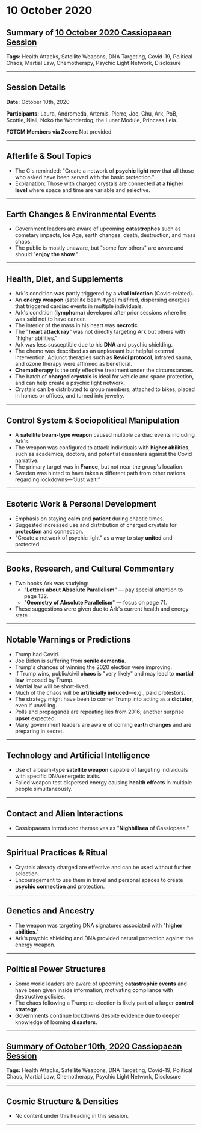 # 10 October 2020

## Summary of [10 October 2020 Cassiopaean Session](https://cassiopaea.org/forum/threads/session-10-october-2020.49595/#post-898385)

**Tags:** Health Attacks, Satellite Weapons, DNA Targeting, Covid-19, Political Chaos, Martial Law, Chemotherapy, Psychic Light Network, Disclosure

---


## Session Details

**Date:** October 10th, 2020

**Participants:** Laura, Andromeda, Artemis, Pierre, Joe, Chu, Ark, PoB, Scottie, Niall, Noko the Wonderdog, the Lunar Module, Princess Leia.

**FOTCM Members via Zoom:** Not provided.

---


## Afterlife & Soul Topics

- The C's reminded: "Create a network of **psychic light** now that all those who asked have been served with the basic protection."
- Explanation: Those with charged crystals are connected at a **higher level** where space and time are variable and selective.

---


## Earth Changes & Environmental Events

- Government leaders are aware of upcoming **catastrophes** such as cometary impacts, Ice Age, earth changes, death, destruction, and mass chaos.
- The public is mostly unaware, but "some few others" are aware and should "**enjoy the show**."

---


## Health, Diet, and Supplements

- Ark's condition was partly triggered by a **viral infection** (Covid-related).
- An **energy weapon** (satellite beam-type) misfired, dispersing energies that triggered cardiac events in multiple individuals.
- Ark's condition (**lymphoma**) developed after prior sessions where he was said not to have cancer.
- The interior of the mass in his heart was **necrotic**.
- The "**heart attack ray**" was not directly targeting Ark but others with "higher abilities."
- Ark was less susceptible due to his **DNA** and psychic shielding.
- The chemo was described as an unpleasant but helpful external intervention. Adjunct therapies such as **Revici protocol**, infrared sauna, and ozone therapy were affirmed as beneficial.
- **Chemotherapy** is the only effective treatment under the circumstances.
- The batch of **charged crystals** is ideal for vehicle and space protection, and can help create a psychic light network.
- Crystals can be distributed to group members, attached to bikes, placed in homes or offices, and turned into jewelry.

---


## Control System & Sociopolitical Manipulation

- A **satellite beam-type weapon** caused multiple cardiac events including Ark's.
- The weapon was configured to attack individuals with **higher abilities**, such as academics, doctors, and potential dissenters against the Covid narrative.
- The primary target was in **France**, but not near the group's location.
- Sweden was hinted to have taken a different path from other nations regarding lockdowns—“Just wait!”

---


## Esoteric Work & Personal Development

- Emphasis on staying **calm** and **patient** during chaotic times.
- Suggested increased use and distribution of charged crystals for **protection** and connection.
- "Create a network of psychic light" as a way to stay **united** and protected.

---


## Books, Research, and Cultural Commentary

- Two books Ark was studying:
    - "**Letters about Absolute Parallelism**" — pay special attention to page 132.
    - "**Geometry of Absolute Parallelism**" — focus on page 71.
- These suggestions were given due to Ark's current health and energy state.

---


## Notable Warnings or Predictions

- Trump had Covid.
- Joe Biden is suffering from **senile dementia**.
- Trump's chances of winning the 2020 election were improving.
- If Trump wins, public/civil **chaos** is "very likely" and may lead to **martial law** imposed by Trump.
- Martial law will be short-lived.
- Much of the chaos will be **artificially induced**—e.g., paid protestors.
- The strategy might have been to corner Trump into acting as a **dictator**, even if unwilling.
- Polls and propaganda are repeating lies from 2016; another surprise **upset** expected.
- Many government leaders are aware of coming **earth changes** and are preparing in secret.

---


## Technology and Artificial Intelligence

- Use of a beam-type **satellite weapon** capable of targeting individuals with specific DNA/energetic traits.
- Failed weapon test dispersed energy causing **health effects** in multiple people simultaneously.

---


## Contact and Alien Interactions

- Cassiopaeans introduced themselves as "**Nighhillaea** of Cassiopaea."

---


## Spiritual Practices & Ritual

- Crystals already charged are effective and can be used without further selection.
- Encouragement to use them in travel and personal spaces to create **psychic connection** and protection.

---


## Genetics and Ancestry

- The weapon was targeting DNA signatures associated with "**higher abilities**."
- Ark’s psychic shielding and DNA provided natural protection against the energy weapon.

---


## Political Power Structures

- Some world leaders are aware of upcoming **catastrophic events** and have been given inside information, motivating compliance with destructive policies.
- The chaos following a Trump re-election is likely part of a larger **control strategy**.
- Governments continue lockdowns despite evidence due to deeper knowledge of looming **disasters**.

---



## [Summary of October 10th, 2020 Cassiopaean Session](https://cassiopaea.org/forum/threads/session-10-october-2020.49595/#post-898385)

**Tags:** Health Attacks, Satellite Weapons, DNA Targeting, Covid-19, Political Chaos, Martial Law, Chemotherapy, Psychic Light Network, Disclosure

---


## Cosmic Structure & Densities

- No content under this heading in this session.

---


